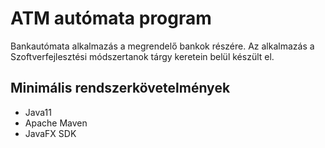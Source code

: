 # ATM autómata program


Bankautómata alkalmazás a megrendelő bankok részére. Az alkalmazás a Szoftverfejlesztési módszertanok tárgy keretein belül készült el.


## Minimális rendszerkövetelmények

- Java11
- Apache Maven
- JavaFX SDK
